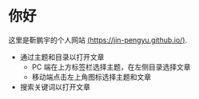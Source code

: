 # 你好

这里是靳鹏宇的个人网站 [(https://jin-pengyu.github.io/)](https://jin-pengyu.github.io/).

- 通过主题和目录以打开文章
    - PC 端在上方标签栏选择主题，在左侧目录选择文章
    - 移动端点击左上角图标选择主题和文章
- 搜索关键词以打开文章
